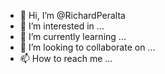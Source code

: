 - 👋 Hi, I’m @RichardPeralta
- 👀 I’m interested in ...
- 🌱 I’m currently learning ...
- 💞️ I’m looking to collaborate on ...
- 📫 How to reach me ...

<!---
RichardPeralta/RichardPeralta is a ✨ special ✨ repository because its `README.md` (this file) appears on your GitHub profile.
You can click the Preview link to take a look at your changes.
--->
